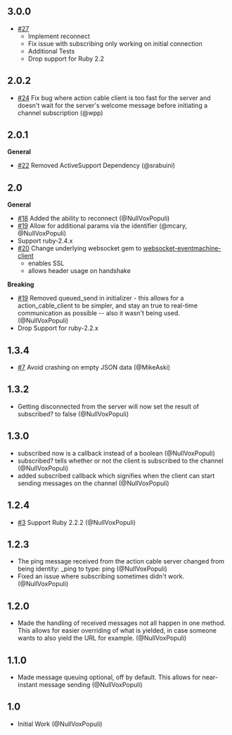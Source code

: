 ## 3.0.0

* [#27](https://github.com/NullVoxPopuli/action_cable_client/pull/27)
  * Implement reconnect
  * Fix issue with subscribing only working on initial connection
  * Additional Tests
  * Drop support for Ruby 2.2

## 2.0.2

* [#24](https://github.com/NullVoxPopuli/action_cable_client/pull/24) Fix bug where action cable client is too fast for the server and doesn't wait for the server's welcome message before initiating a channel subscription (@wpp)

## 2.0.1

**General**

* [#22](https://github.com/NullVoxPopuli/action_cable_client/pull/22) Removed ActiveSupport Dependency (@srabuini)

## 2.0

**General**

* [#18](https://github.com/NullVoxPopuli/action_cable_client/pull/18) Added the ability to reconnect (@NullVoxPopuli)
* [#19](https://github.com/NullVoxPopuli/action_cable_client/pull/19) Allow for additional params via the identifier (@mcary, @NullVoxPopuli)
* Support ruby-2.4.x
* [#20](https://github.com/NullVoxPopuli/action_cable_client/pull/20) Change underlying websocket gem to [websocket-eventmachine-client](https://github.com/imanel/websocket-eventmachine-client)
  * enables SSL
  * allows header usage on handshake

**Breaking**
* [#19](https://github.com/NullVoxPopuli/action_cable_client/pull/19) Removed queued_send in initializer - this allows for a action_cable_client to be simpler, and stay an true to real-time communication as possible -- also it wasn't being used.  (@NullVoxPopuli)
* Drop Support for ruby-2.2.x

## 1.3.4
* [#7](https://github.com/NullVoxPopuli/action_cable_client/pull/7) Avoid crashing on empty JSON data (@MikeAski)

## 1.3.2
* Getting disconnected from the server will now set the result of subscribed? to false (@NullVoxPopuli)

## 1.3.0
* subscribed now is a callback instead of a boolean (@NullVoxPopuli)
* subscribed? tells whether or not the client is subscribed to the channel (@NullVoxPopuli)
* added subscribed callback which signifies when the client can start sending messages on the channel (@NullVoxPopuli)

## 1.2.4
* [#3](https://github.com/NullVoxPopuli/action_cable_client/pull/3) Support Ruby 2.2.2 (@NullVoxPopuli)

## 1.2.3
* The ping message received from the action cable server changed from being identity: \_ping to type: ping (@NullVoxPopuli)
* Fixed an issue where subscribing sometimes didn't work. (@NullVoxPopuli)

## 1.2.0
* Made the handling of received messages not all happen in one method. This allows for easier overriding of what is yielded, in case someone wants to also yield the URL for example. (@NullVoxPopuli)

## 1.1.0
* Made message queuing optional, off by default. This allows for near-instant message sending (@NullVoxPopuli)

## 1.0
* Initial Work (@NullVoxPopuli)
